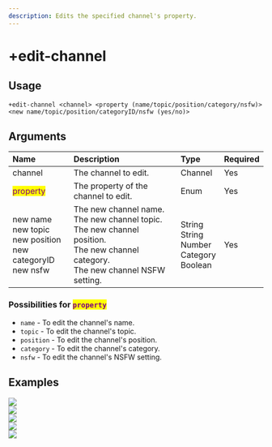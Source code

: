 ```yaml
---
description: Edits the specified channel's property.
---
```


# +edit-channel

## Usage
```
+edit-channel <channel> <property (name/topic/position/category/nsfw)> <new name/topic/position/categoryID/nsfw (yes/no)>
```

## Arguments
Name | Description | Type | Required
:-- | :-- | :-- | :--
channel | The channel to edit. | Channel | Yes
<mark style="color:purple;">property</mark> | The property of the channel to edit. | Enum | Yes
new name<br>new topic<br>new position<br>new categoryID<br>new nsfw | The new channel name.<br>The new channel topic.<br>The new channel position.<br>The new channel category.<br>The new channel NSFW setting. | String<br>String<br>Number<br>Category<br>Boolean | Yes

### Possibilities for <mark style="color:purple;">`property`</mark>
- `name` - To edit the channel's name.
- `topic` - To edit the channel's topic.
- `position` - To edit the channel's position.
- `category` - To edit the channel's category.
- `nsfw` - To edit the channel's NSFW setting.

## Examples
![](https://user-images.githubusercontent.com/111157596/244872278-d4e699a9-91bd-485a-b73a-7dc90c8aacd8.png)\
![](https://user-images.githubusercontent.com/111157596/244872314-9955501a-9a56-47bf-8636-85f4d26544ea.png)\
![](https://user-images.githubusercontent.com/111157596/244872322-a23cf544-d702-487f-b7e6-925c401b8b69.png)\
![](https://user-images.githubusercontent.com/111157596/244872334-692cab15-fe74-4fa8-8d69-6cec80b7fc41.png)\
![](https://user-images.githubusercontent.com/111157596/244872340-61a676a4-812b-425a-993e-beaa5f4f59b4.png)
